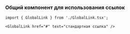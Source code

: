 ### Общий компонент для использования ссылок 

```tsx
import { GlobalLink } from './GlobalLink.tsx';

<GlobalLink href="#" text="стандартная ссылка" />
```